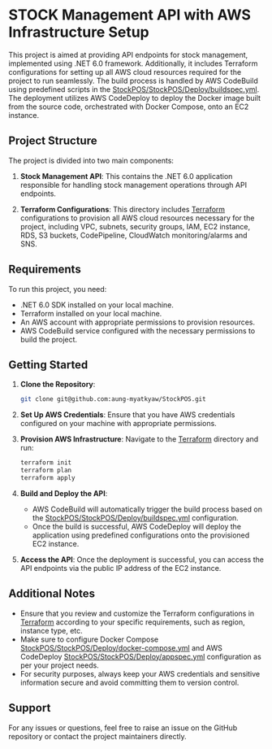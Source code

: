 # STOCK Management API with AWS Infrastructure Setup

This project is aimed at providing API endpoints for stock management, implemented using .NET 6.0 framework. Additionally, it includes Terraform configurations for setting up all AWS cloud resources required for the project to run seamlessly. The build process is handled by AWS CodeBuild using predefined scripts in the [StockPOS/StockPOS/Deploy/buildspec.yml](https://github.com/aung-myatkyaw/StockPOS/blob/master/StockPOS/Deploy/buildspec.yml). The deployment utilizes AWS CodeDeploy to deploy the Docker image built from the source code, orchestrated with Docker Compose, onto an EC2 instance.

## Project Structure

The project is divided into two main components:

1. **Stock Management API**: This contains the .NET 6.0 application responsible for handling stock management operations through API endpoints.

2. **Terraform Configurations**: This directory includes [Terraform](https://github.com/aung-myatkyaw/StockPOS/tree/master/Terraform) configurations to provision all AWS cloud resources necessary for the project, including VPC, subnets, security groups, IAM, EC2 instance, RDS, S3 buckets, CodePipeline, CloudWatch monitoring/alarms and SNS.

## Requirements

To run this project, you need:

- .NET 6.0 SDK installed on your local machine.
- Terraform installed on your local machine.
- An AWS account with appropriate permissions to provision resources.
- AWS CodeBuild service configured with the necessary permissions to build the project.

## Getting Started

1. **Clone the Repository**: 
    ```bash
    git clone git@github.com:aung-myatkyaw/StockPOS.git
    ```

2. **Set Up AWS Credentials**:
    Ensure that you have AWS credentials configured on your machine with appropriate permissions.

3. **Provision AWS Infrastructure**:
    Navigate to the [Terraform](https://github.com/aung-myatkyaw/StockPOS/tree/master/Terraform) directory and run:
    ```bash
    terraform init
    terraform plan
    terraform apply
    ```

4. **Build and Deploy the API**:
    - AWS CodeBuild will automatically trigger the build process based on the [StockPOS/StockPOS/Deploy/buildspec.yml](https://github.com/aung-myatkyaw/StockPOS/blob/master/StockPOS/Deploy/buildspec.yml) configuration.
    - Once the build is successful, AWS CodeDeploy will deploy the application using predefined configurations onto the provisioned EC2 instance.

5. **Access the API**:
    Once the deployment is successful, you can access the API endpoints via the public IP address of the EC2 instance.

## Additional Notes

- Ensure that you review and customize the Terraform configurations in [Terraform](https://github.com/aung-myatkyaw/StockPOS/tree/master/Terraform) according to your specific requirements, such as region, instance type, etc.
- Make sure to configure Docker Compose [StockPOS/StockPOS/Deploy/docker-compose.yml](https://github.com/aung-myatkyaw/StockPOS/blob/master/StockPOS/Deploy/docker-compose.yml) and AWS CodeDeploy [StockPOS/StockPOS/Deploy/appspec.yml](https://github.com/aung-myatkyaw/StockPOS/blob/master/StockPOS/Deploy/appspec.yml) configuration as per your project needs.
- For security purposes, always keep your AWS credentials and sensitive information secure and avoid committing them to version control.

## Support

For any issues or questions, feel free to raise an issue on the GitHub repository or contact the project maintainers directly.

